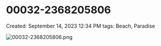# 00032-2368205806

Created: September 14, 2023 12:34 PM
tags: Beach, Paradise

![00032-2368205806.png](00032-2368205806%20e5c48bfe0d83423e82dbcc4b7510730b/00032-2368205806.png)